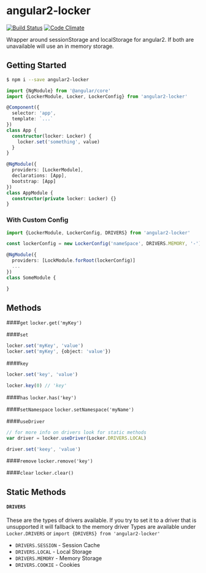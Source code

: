 angular2-locker
=====
[![Build Status](https://travis-ci.org/MikaAK/angular2-locker.svg?branch=master)](https://travis-ci.org/MikaAK/angular2-locker)
[![Code Climate](https://codeclimate.com/github/MikaAK/angular2-locker/badges/gpa.svg)](https://codeclimate.com/github/MikaAK/angular2-locker)

Wrapper around sessionStorage and localStorage for angular2. If both are unavailable will use an in memory storage.

## Getting Started
```bash
$ npm i --save angular2-locker
```

```typescript
import {NgModule} from '@angular/core'
import {LockerModule, Locker, LockerConfig} from 'angular2-locker'

@Component({
  selector: 'app',
  template: `...`
})
class App {
  constructor(locker: Locker) {
    locker.set('something', value)
  }
}

@NgModule({
  providers: [LockerModule],
  declarations: [App],
  bootstrap: [App]
})
class AppModule {
  constructor(private locker: Locker) {}
}
```

### With Custom Config
```typescript
import {LockerModule, LockerConfig, DRIVERS} from 'angular2-locker'

const lockerConfig = new LockerConfig('nameSpace', DRIVERS.MEMORY, '-')

@NgModule({
  providers: [LockModule.forRoot(lockerConfig)]
  ...
})
class SomeModule {

}
```

## Methods
####`get`
`locker.get('myKey')`

####`set`
```typescript
locker.set('myKey', 'value')
locker.set('myKey', {object: 'value'})
```

####`key`
```typescript
locker.set('key', 'value')

locker.key(0) // 'key'
```

####`has`
`locker.has('key')`

####`setNamespace`
`locker.setNamespace('myName')`

####`useDriver`
```typescript
// for more info on drivers look for static methods
var driver = locker.useDriver(Locker.DRIVERS.LOCAL)

driver.set('keey', 'value')
```

####`remove`
`locker.remove('key')`

####`clear`
`locker.clear()`

## Static Methods
#### `DRIVERS`
These are the types of drivers available. If you try to set it to a driver that is unsupported it will fallback to the memory driver
Types are available under `Locker.DRIVERS` or `import {DRIVERS} from 'angular2-locker'`

- `DRIVERS.SESSION` - Session Cache
- `DRIVERS.LOCAL` - Local Storage
- `DRIVERS.MEMORY` - Memory Storage
- `DRIVERS.COOKIE` - Cookies
